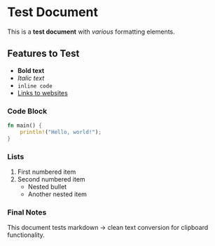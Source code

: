 # Test Document

This is a **test document** with _various_ formatting elements.

## Features to Test

- **Bold text**
- *Italic text* 
- `inline code`
- [Links to websites](https://example.com)

### Code Block

```rust
fn main() {
    println!("Hello, world!");
}
```

### Lists

1. First numbered item
2. Second numbered item
   - Nested bullet
   - Another nested item

### Final Notes

This document tests markdown → clean text conversion for clipboard functionality.
